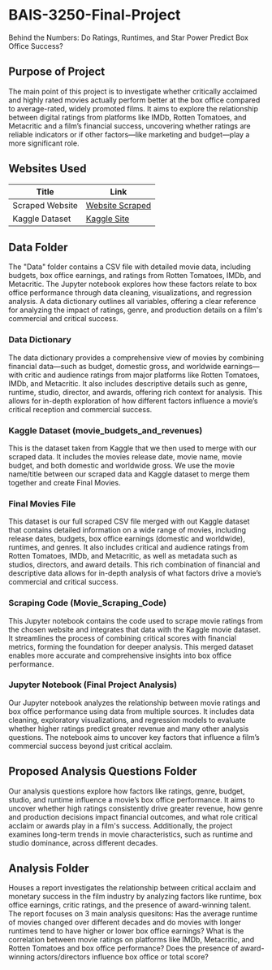 # BAIS-3250-Final-Project

Behind the Numbers: Do Ratings, Runtimes, and Star Power Predict Box Office Success? 

## Purpose of Project
The main point of this project is to investigate whether critically acclaimed and highly rated movies actually perform better at the box office compared to average-rated, widely promoted films. It aims to explore the relationship between digital ratings from platforms like IMDb, Rotten Tomatoes, and Metacritic and a film’s financial success, uncovering whether ratings are reliable indicators or if other factors—like marketing and budget—play a more significant role.

## Websites Used
| Title | Link |
| ------ | ------ |
| Scraped Website | [Website Scraped][PlDb] |
| Kaggle Dataset | [Kaggle Site][PlGh] |

   [PlDb]: <https://www.movierankings.net/README.md>
   [PlGh]: <https://www.kaggle.com/datasets/dahvid/movie-budgets-and-revenues/README.md>

## Data Folder
The "Data" folder contains a CSV file with detailed movie data, including budgets, box office earnings, and ratings from Rotten Tomatoes, IMDb, and Metacritic. The Jupyter notebook explores how these factors relate to box office performance through data cleaning, visualizations, and regression analysis. A data dictionary outlines all variables, offering a clear reference for analyzing the impact of ratings, genre, and production details on a film's commercial and critical success.

### Data Dictionary
The data dictionary provides a comprehensive view of movies by combining financial data—such as budget, domestic gross, and worldwide earnings—with critic and audience ratings from major platforms like Rotten Tomatoes, IMDb, and Metacritic. It also includes descriptive details such as genre, runtime, studio, director, and awards, offering rich context for analysis. This allows for in-depth exploration of how different factors influence a movie’s critical reception and commercial success.


### Kaggle Dataset (movie_budgets_and_revenues)
This is the dataset taken from Kaggle that we then used to merge with our scraped data. It includes the movies release date, movie name, movie budget, and both domestic and worldwide gross. We use the movie name/title between our scraped data and Kaggle dataset to merge them together and create Final Movies.


### Final Movies File
This dataset is our full scraped CSV file merged with out Kaggle dataset that contains detailed information on a wide range of movies, including release dates, budgets, box office earnings (domestic and worldwide), runtimes, and genres. It also includes critical and audience ratings from Rotten Tomatoes, IMDb, and Metacritic, as well as metadata such as studios, directors, and award details. This rich combination of financial and descriptive data allows for in-depth analysis of what factors drive a movie’s commercial and critical success.


### Scraping Code (Movie_Scraping_Code)
This Jupyter notebook contains the code used to scrape movie ratings from the chosen website and integrates that data with the Kaggle movie dataset. It streamlines the process of combining critical scores with financial metrics, forming the foundation for deeper analysis. This merged dataset enables more accurate and comprehensive insights into box office performance.


### Jupyter Notebook (Final Project Analysis)
Our Jupyter notebook analyzes the relationship between movie ratings and box office performance using data from multiple sources. It includes data cleaning, exploratory visualizations, and regression models to evaluate whether higher ratings predict greater revenue and many other analysis questions. The notebook aims to uncover key factors that influence a film’s commercial success beyond just critical acclaim.


## Proposed Analysis Questions Folder
Our analysis questions explore how factors like ratings, genre, budget, studio, and runtime influence a movie’s box office performance. It aims to uncover whether high ratings consistently drive greater revenue, how genre and production decisions impact financial outcomes, and what role critical acclaim or awards play in a film's success. Additionally, the project examines long-term trends in movie characteristics, such as runtime and studio dominance, across different decades.

## Analysis Folder
Houses a report investigates the relationship between critical acclaim and monetary success in the film industry by analyzing factors like runtime, box office earnings, critic ratings, and the presence of award-winning talent. The report focuses on 3 main analysis quesitons: Has the average runtime of movies changed over different decades and do movies with longer runtimes tend to have higher or lower box office earnings? What is the correlation between movie ratings on platforms like IMDb, Metacritic, and Rotten Tomatoes and box office performance? Does the presence of award-winning actors/directors influence box office or total score?
